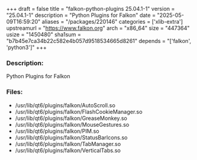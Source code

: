 +++
draft = false
title = "falkon-python-plugins 25.04.1-1"
version = "25.04.1-1"
description = "Python Plugins for Falkon"
date = "2025-05-09T16:59:20"
aliases = "/packages/220146"
categories = ['xlib-extra']
upstreamurl = "https://www.falkon.org"
arch = "x86_64"
size = "447364"
usize = "1450480"
sha1sum = "b7b45e7ca34b22c582e4b057d9518534665d8261"
depends = "['falkon', 'python3']"
+++
### Description: 
Python Plugins for Falkon

### Files: 
* /usr/lib/qt6/plugins/falkon/AutoScroll.so
* /usr/lib/qt6/plugins/falkon/FlashCookieManager.so
* /usr/lib/qt6/plugins/falkon/GreaseMonkey.so
* /usr/lib/qt6/plugins/falkon/MouseGestures.so
* /usr/lib/qt6/plugins/falkon/PIM.so
* /usr/lib/qt6/plugins/falkon/StatusBarIcons.so
* /usr/lib/qt6/plugins/falkon/TabManager.so
* /usr/lib/qt6/plugins/falkon/VerticalTabs.so
